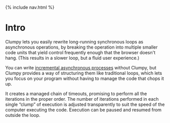 {% include nav.html %}

# Intro

Clumpy lets you easily rewrite long-running synchronous loops as asynchronous operations, by breaking the operation into multiple smaller code units that yield control frequently enough that the browser doesn't hang. (This results in a slower loop, but a fluid user experience.)

You can write [incremental asynchronous processes](https://web.archive.org/web/20190323050823/http://www.julienlecomte.net/blog/2007/10/28/) without Clumpy, but Clumpy provides a way of structuring them like traditional loops, which lets you focus on your program without having to manage the code that chops it up.

It creates a managed chain of timeouts, promising to perform all the iterations in the proper order. The number of iterations performed in each single “clump” of execution is adjusted transparently to suit the speed of the computer executing the code. Execution can be paused and resumed from outside the loop.

